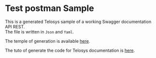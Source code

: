 # Test postman Sample

This is a generated Telosys sample of a working Swagger documentation API REST.  
The file is written in `Json` and `Yaml`.

The temple of generation is available [here](https://github.com/so-technology-watch/telosys-templates-swagger).

The tuto of generate the code for Telosys documentation is [here](https://sites.google.com/site/telosystools/getting-started/generate-the-code).